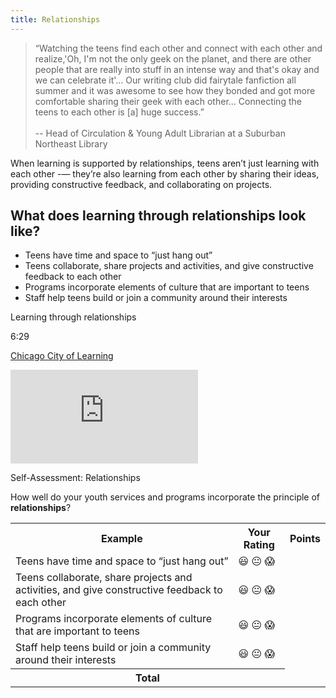 ```yaml
---
title: Relationships
---
```


<!-- quote from INTK_035 -->

> “Watching the teens find each other and connect with each other and realize,'Oh, I'm not the only geek on the planet, and there are other people that are really into stuff in an intense way and that's okay and we can celebrate it'... Our writing club did fairytale fanfiction all summer and it was awesome to see how they bonded and got more comfortable sharing their geek with each other... Connecting the teens to each other is [a] huge success.”<br/><br/>-- Head of Circulation & Young Adult Librarian at a Suburban Northeast Library

When learning is supported by relationships, teens aren’t just learning with each other -— they’re also learning from each other by sharing their ideas, providing constructive feedback, and collaborating on projects.

## What does learning through relationships look like?  
* Teens have time and space to “just hang out”
* Teens collaborate, share projects and activities, and give constructive feedback to each other
* Programs incorporate elements of culture that are important to teens
* Staff help teens build or join a community around their interests

<div class="case_study_box">
  <p class="box-title">Learning through relationships</p>
  <p class="videotime">6:29</p> <p class="source"><a href="https://www.youtube.com/channel/UCK3lhPDfexvG10DUROwVVhw" class="external">Chicago City of Learning</a></p>
  <div class="video">
<iframe src="https://www.youtube.com/embed/whc_ZivyEdA" frameborder="0" allow="autoplay; encrypted-media" allowfullscreen></iframe></div>
  </div>

 <div class="reflection">
	<p>Self-Assessment: Relationships</p>
	<p>How well do your youth services and programs incorporate the principle of <b>relationships</b>?</p>
	<table class="worksheet">
		<tr>
			<th>Example</th>
			<th>Your Rating</th>
			<th>Points</th>
		</tr>
		<tr>
			<td>Teens have time and space to “just hang out”</td>
			<td>😃 😐 😱</td>
			<td></td>
		</tr>
		<tr>
			<td>Teens collaborate, share projects and activities, and give constructive feedback to each other</td>
			<td>😃 😐 😱</td>
			<td></td>
		</tr>
		<tr>
			<td>Programs incorporate elements of culture that are important to teens</td>
			<td>😃 😐 😱</td>
			<td></td>
		</tr>
		<tr>
			<td>Staff help teens build or join a community around their interests</td>
			<td>😃 😐 😱</td>
			<td></td>
		</tr>
				<tr>
			<th colspan="2">Total</th>
			<td></td>
		</tr>
	</table>
</div>
